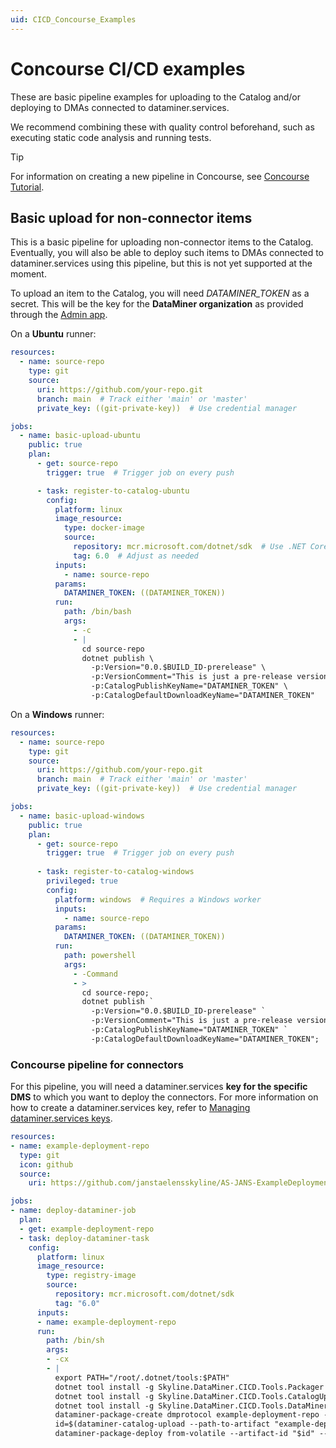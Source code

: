 ```yaml
---
uid: CICD_Concourse_Examples
---
```


# Concourse CI/CD examples

These are basic pipeline examples for uploading to the Catalog and/or deploying to DMAs connected to dataminer.services.

We recommend combining these with quality control beforehand, such as executing static code analysis and running tests.

> [!TIP]
> For information on creating a new pipeline in Concourse, see [Concourse Tutorial](https://concourse-ci.org/tutorial-hello-world.html).

## Basic upload for non-connector items

This is a basic pipeline for uploading non-connector items to the Catalog. Eventually, you will also be able to deploy such items to DMAs connected to dataminer.services using this pipeline, but this is not yet supported at the moment.

To upload an item to the Catalog, you will need *DATAMINER_TOKEN* as a secret. This will be the key for the **DataMiner organization** as provided through the [Admin app](xref:Admin).

On a **Ubuntu** runner:

```yml
resources:
  - name: source-repo
    type: git
    source:
      uri: https://github.com/your-repo.git
      branch: main  # Track either 'main' or 'master'
      private_key: ((git-private-key))  # Use credential manager

jobs:
  - name: basic-upload-ubuntu
    public: true
    plan:
      - get: source-repo
        trigger: true  # Trigger job on every push

      - task: register-to-catalog-ubuntu
        config:
          platform: linux
          image_resource:
            type: docker-image
            source:
              repository: mcr.microsoft.com/dotnet/sdk  # Use .NET Core image
              tag: 6.0  # Adjust as needed
          inputs:
            - name: source-repo
          params:
            DATAMINER_TOKEN: ((DATAMINER_TOKEN))
          run:
            path: /bin/bash
            args:
              - -c
              - |
                cd source-repo
                dotnet publish \
                  -p:Version="0.0.$BUILD_ID-prerelease" \
                  -p:VersionComment="This is just a pre-release version." \
                  -p:CatalogPublishKeyName="DATAMINER_TOKEN" \
                  -p:CatalogDefaultDownloadKeyName="DATAMINER_TOKEN"
```

On a **Windows** runner:

```yml
resources:
  - name: source-repo
    type: git
    source:
      uri: https://github.com/your-repo.git
      branch: main  # Track either 'main' or 'master'
      private_key: ((git-private-key))  # Use credential manager

jobs:
  - name: basic-upload-windows
    public: true
    plan:
      - get: source-repo
        trigger: true  # Trigger job on every push
      
      - task: register-to-catalog-windows
        privileged: true
        config:
          platform: windows  # Requires a Windows worker
          inputs:
            - name: source-repo
          params:
            DATAMINER_TOKEN: ((DATAMINER_TOKEN))
          run:
            path: powershell
            args:
              - -Command
              - >
                cd source-repo;
                dotnet publish `
                  -p:Version="0.0.$BUILD_ID-prerelease" `
                  -p:VersionComment="This is just a pre-release version." `
                  -p:CatalogPublishKeyName="DATAMINER_TOKEN" `
                  -p:CatalogDefaultDownloadKeyName="DATAMINER_TOKEN";
```

### Concourse pipeline for connectors

For this pipeline, you will need a dataminer.services **key for the specific DMS** to which you want to deploy the connectors. For more information on how to create a dataminer.services key, refer to [Managing dataminer.services keys](xref:Managing_dataminer_services_keys).

```yml
resources:
- name: example-deployment-repo
  type: git
  icon: github
  source:
    uri: https://github.com/janstaelensskyline/AS-JANS-ExampleDeployment

jobs:
- name: deploy-dataminer-job
  plan:
  - get: example-deployment-repo
  - task: deploy-dataminer-task
    config:
      platform: linux
      image_resource:
        type: registry-image
        source:
          repository: mcr.microsoft.com/dotnet/sdk
          tag: "6.0"
      inputs:
      - name: example-deployment-repo
      run:
        path: /bin/sh
        args:
        - -cx
        - |
          export PATH="/root/.dotnet/tools:$PATH"
          dotnet tool install -g Skyline.DataMiner.CICD.Tools.Packager
          dotnet tool install -g Skyline.DataMiner.CICD.Tools.CatalogUpload
          dotnet tool install -g Skyline.DataMiner.CICD.Tools.DataMinerDeploy
          dataminer-package-create dmprotocol example-deployment-repo --name HelloFromConcourse --output example-deployment-repo
          id=$(dataminer-catalog-upload --path-to-artifact "example-deployment-repo/HelloFromConcourse.dmprotocol" --dm-catalog-token 12345)
          dataminer-package-deploy from-volatile --artifact-id "$id" --dm-system-token 12345
```
